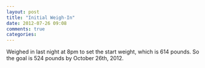 ```yaml
---
layout: post
title: "Initial Weigh-In"
date: 2012-07-26 09:08
comments: true
categories: 
---
```

Weighed in last night at 8pm to set the start weight, which is 614 pounds.  So the goal is 524 pounds by October 26th, 2012.